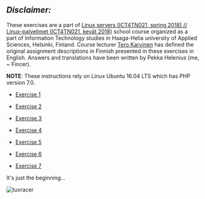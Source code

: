 *Disclaimer:*
--------------

These exercises are a part of [Linux servers (ICT4TN021, spring 2018) // Linux-palvelimet (ICT4TN021, kevät 2018)](http://www.haaga-helia.fi/fi/opinto-opas/opintojaksokuvaukset/ICT4TN021) school course organized as a part of Information Technology studies in Haaga-Helia university of Applied Sciences, Helsinki, Finland. Course lecturer [Tero Karvinen](http://terokarvinen.com/) has defined the original assignment descriptions in Finnish presented in these exercises in English. Answers and translations have been written by Pekka Helenius (me, ~ Fincer).

**NOTE**: These instructions rely on Linux Ubuntu 16.04 LTS which has PHP version 7.0.

- [Exercise 1](https://github.com/Fincer-altego/basics-of-a-linux-server-school-course-/blob/master/h1.md)

- [Exercise 2](https://github.com/Fincer-altego/basics-of-a-linux-server-school-course-/blob/master/h2.md)

- [Exercise 3](https://github.com/Fincer-altego/basics-of-a-linux-server-school-course-/blob/master/h3.md)

- [Exercise 4](https://github.com/Fincer-altego/basics-of-a-linux-server-school-course-/blob/master/h4.md)

- [Exercise 5](https://github.com/Fincer-altego/basics-of-a-linux-server-school-course-/blob/master/h5.md)

- [Exercise 6](https://github.com/Fincer-altego/basics-of-a-linux-server-school-course-/blob/master/h6.md)

- [Exercise 7](https://github.com/Fincer-altego/basics-of-a-linux-server-school-course-/blob/master/h7.md)

It's just the beginning...

![tuxracer](https://appworld.blackberry.com/webstore/servedimages/430256.png/?t=17)
